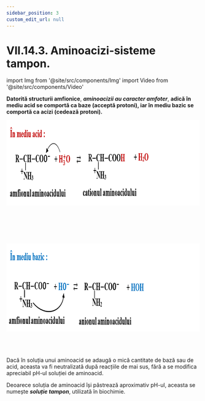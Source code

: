```yaml
---
sidebar_position: 3
custom_edit_url: null
---
```


# VII.14.3. Aminoacizi-sisteme tampon.


import Img from '@site/src/components/Img'
import Video from '@site/src/components/Video'




<div class="alert alert--primary" role="alert">


**Datorită structurii amfionice**, ***aminoacizii au caracter amfoter***, **adică în mediu acid se comportă ca baze (acceptă protoni), iar în mediu bazic se comportă ca acizi (cedează protoni).** 


<Img className="img-responsive4" src="chimie/clasa12/capitolul7/VII-14-3-aminoacizi-sisteme-tampon-poza1-reactia-aminoacizilor-in-mediu-acid.png" width="1000" height="223" lazy={false} />

<br></br>
<br></br>




<Img className="img-responsive4" src="chimie/clasa12/capitolul7/VII-14-3-aminoacizi-sisteme-tampon-poza2-reactia-aminoacizilor-in-mediu-bazic.png" width="1000" height="230" lazy={false} />




</div>




<br></br>



<div class="alert alert--primary" role="alert">


Dacă în soluția unui aminoacid se adaugă o mică cantitate de bază sau de acid, aceasta va fi neutralizată după reacțiile de mai sus, fără a se modifica apreciabil pH-ul soluției de aminoacid. 

Deoarece soluția de aminoacid își păstrează aproximativ pH-ul, aceasta se numește ***soluție tampon***, utilizată în biochimie. 



</div>

